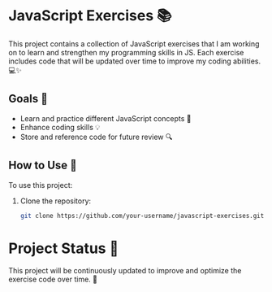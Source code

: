 # JavaScript Exercises 📚

This project contains a collection of JavaScript exercises that I am working on to learn and strengthen my programming skills in JS. Each exercise includes code that will be updated over time to improve my coding abilities. 💻✨

## Goals 🎯

- Learn and practice different JavaScript concepts 🧠
- Enhance coding skills 💡
- Store and reference code for future review 🔍

## How to Use 🔧

To use this project:

1. Clone the repository:
   ```bash
   git clone https://github.com/your-username/javascript-exercises.git

# Project Status 🚀
This project will be continuously updated to improve and optimize the exercise code over time. 🔄